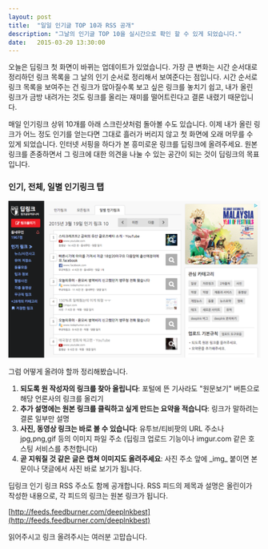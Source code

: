 ```yaml
---
layout: post
title:  "일일 인기글 TOP 10과 RSS 공개"
description: "그날의 인기글 TOP 10을 실시간으로 확인 할 수 있게 되었습니다."
date:   2015-03-20 13:30:00
---
```


오늘은 딥링크 첫 화면이 바뀌는 업데이트가 있었습니다. 가장 큰 변화는 시간 순서대로 정리하던 링크 목록을 그 날의 인기 순서로 정리해서 보여준다는 점입니다. 시간 순서로 링크 목록을 보여주는 건 링크가 많아질수록 보고 싶은 링크를 놓치기 쉽고, 내가 올린 링크가 금방 내려가는 것도 링크를 올리는 재미를 떨어트린다고 결론 내렸기 때문입니다.

매일 인기링크 상위 10개를 아래 스크린샷처럼 돌아볼 수도 있습니다. 이제 내가 올린 링크가 어느 정도 인기를 얻는다면 그대로 흘러가 버리지 않고 첫 화면에 오래 머무를 수 있게 되었습니다. 인터넷 서핑을 하다가 본 흥미로운 링크를 딥링크에 올려주세요. 원본 링크를 존중하면서 그 링크에 대한 의견을 나눌 수 있는 공간이 되는 것이 딥링크의 목표입니다.  

### 인기, 전체, 일별 인기링크 탭
![데스크탑 스크린샷](/assets/images/dailydeeplnk.png)

그럼 어떻게 올려야 할까 정리해봤습니다.

1. **되도록 원 작성자의 링크를 찾아 올립니다**: 포털에 뜬 기사라도 "원문보기" 버튼으로 해당 언론사의 링크를 올리기
2. **추가 설명에는 원본 링크를 클릭하고 싶게 만드는 요약을 적습니다**: 링크가 말하려는 결론 일부만 설명
3. **사진, 동영상 링크는 바로 볼 수 있습니다**: 유투브/티비팟의 URL 주소나 jpg,png,gif 등의 이미지 파일 주소 (딥링크 업로드 기능이나 imgur.com 같은 호스팅 서비스를 추천합니다)
4. **곧 지워질 것 같은 글은 캡쳐 이미지도 올려주세요**: 사진 주소 앞에 \_img\_ 붙이면 본문이나 댓글에서 사진 바로 보기가 됩니다. 


딥링크 인기 링크 RSS 주소도 함께 공개합니다. RSS 피드의 제목과 설명은 올린이가 작성한 내용으로, 각 피드의 링크는 원본 링크가 됩니다. 

[http://feeds.feedburner.com/deeplnkbest](http://feeds.feedburner.com/deeplnkbest)

읽어주시고 링크 올려주시는 여러분 고맙습니다.